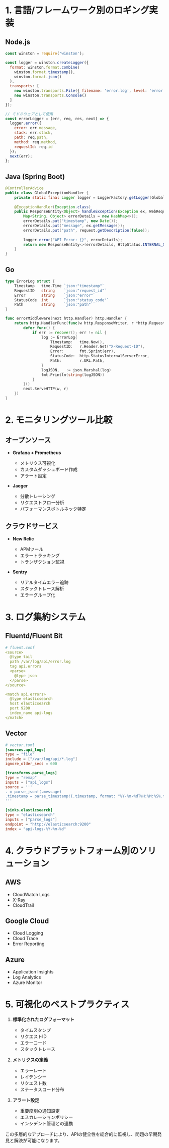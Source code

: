 

# 1. 言語/フレームワーク別のロギング実装

## Node.js
```javascript
const winston = require('winston');

const logger = winston.createLogger({
  format: winston.format.combine(
    winston.format.timestamp(),
    winston.format.json()
  ),
  transports: [
    new winston.transports.File({ filename: 'error.log', level: 'error' }),
    new winston.transports.Console()
  ]
});

// ミドルウェアとして使用
const errorLogger = (err, req, res, next) => {
  logger.error({
    error: err.message,
    stack: err.stack,
    path: req.path,
    method: req.method,
    requestId: req.id
  });
  next(err);
};
```

## Java (Spring Boot)
```java
@ControllerAdvice
public class GlobalExceptionHandler {
    private static final Logger logger = LoggerFactory.getLogger(GlobalExceptionHandler.class);
    
    @ExceptionHandler(Exception.class)
    public ResponseEntity<Object> handleException(Exception ex, WebRequest request) {
        Map<String, Object> errorDetails = new HashMap<>();
        errorDetails.put("timestamp", new Date());
        errorDetails.put("message", ex.getMessage());
        errorDetails.put("path", request.getDescription(false));
        
        logger.error("API Error: {}", errorDetails);
        return new ResponseEntity<>(errorDetails, HttpStatus.INTERNAL_SERVER_ERROR);
    }
}
```

## Go
```go
type ErrorLog struct {
    Timestamp   time.Time `json:"timestamp"`
    RequestID   string    `json:"request_id"`
    Error       string    `json:"error"`
    StatusCode  int       `json:"status_code"`
    Path        string    `json:"path"`
}

func errorMiddleware(next http.Handler) http.Handler {
    return http.HandlerFunc(func(w http.ResponseWriter, r *http.Request) {
        defer func() {
            if err := recover(); err != nil {
                log := ErrorLog{
                    Timestamp:   time.Now(),
                    RequestID:   r.Header.Get("X-Request-ID"),
                    Error:       fmt.Sprint(err),
                    StatusCode:  http.StatusInternalServerError,
                    Path:        r.URL.Path,
                }
                logJSON, _ := json.Marshal(log)
                fmt.Println(string(logJSON))
            }
        }()
        next.ServeHTTP(w, r)
    })
}
```

# 2. モニタリングツール比較

## オープンソース
- **Grafana + Prometheus**
  - メトリクス可視化
  - カスタムダッシュボード作成
  - アラート設定

- **Jaeger**
  - 分散トレーシング
  - リクエストフロー分析
  - パフォーマンスボトルネック特定

## クラウドサービス
- **New Relic**
  - APMツール
  - エラートラッキング
  - トランザクション監視

- **Sentry**
  - リアルタイムエラー追跡
  - スタックトレース解析
  - エラーグループ化

# 3. ログ集約システム

## Fluentd/Fluent Bit
```yaml
# fluent.conf
<source>
  @type tail
  path /var/log/api/error.log
  tag api.errors
  <parse>
    @type json
  </parse>
</source>

<match api.errors>
  @type elasticsearch
  host elasticsearch
  port 9200
  index_name api-logs
</match>
```

## Vector
```toml
# vector.toml
[sources.api_logs]
type = "file"
include = ["/var/log/api/*.log"]
ignore_older_secs = 600

[transforms.parse_logs]
type = "remap"
inputs = ["api_logs"]
source = '''
. = parse_json!(.message)
.timestamp = parse_timestamp!(.timestamp, format: "%Y-%m-%dT%H:%M:%S%.fZ")
'''

[sinks.elasticsearch]
type = "elasticsearch"
inputs = ["parse_logs"]
endpoint = "http://elasticsearch:9200"
index = "api-logs-%Y-%m-%d"
```

# 4. クラウドプラットフォーム別のソリューション

## AWS
- CloudWatch Logs
- X-Ray
- CloudTrail

## Google Cloud
- Cloud Logging
- Cloud Trace
- Error Reporting

## Azure
- Application Insights
- Log Analytics
- Azure Monitor

# 5. 可視化のベストプラクティス

1. **標準化されたログフォーマット**
   - タイムスタンプ
   - リクエストID
   - エラーコード
   - スタックトレース

2. **メトリクスの定義**
   - エラーレート
   - レイテンシー
   - リクエスト数
   - ステータスコード分布

3. **アラート設定**
   - 重要度別の通知設定
   - エスカレーションポリシー
   - インシデント管理との連携

この多層的なアプローチにより、APIの健全性を総合的に監視し、問題の早期発見と解決が可能になります。
